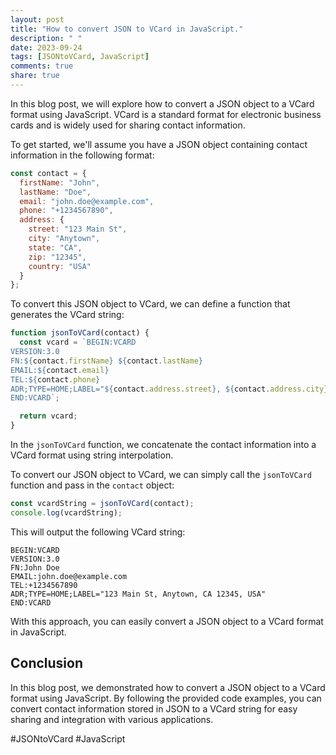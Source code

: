 ```yaml
---
layout: post
title: "How to convert JSON to VCard in JavaScript."
description: " "
date: 2023-09-24
tags: [JSONtoVCard, JavaScript]
comments: true
share: true
---
```


In this blog post, we will explore how to convert a JSON object to a VCard format using JavaScript. VCard is a standard format for electronic business cards and is widely used for sharing contact information.

To get started, we'll assume you have a JSON object containing contact information in the following format:

```javascript
const contact = {
  firstName: "John",
  lastName: "Doe",
  email: "john.doe@example.com",
  phone: "+1234567890",
  address: {
    street: "123 Main St",
    city: "Anytown",
    state: "CA",
    zip: "12345",
    country: "USA"
  }
};
```

To convert this JSON object to VCard, we can define a function that generates the VCard string:

```javascript
function jsonToVCard(contact) {
  const vcard = `BEGIN:VCARD
VERSION:3.0
FN:${contact.firstName} ${contact.lastName}
EMAIL:${contact.email}
TEL:${contact.phone}
ADR;TYPE=HOME;LABEL="${contact.address.street}, ${contact.address.city}, ${contact.address.state} ${contact.address.zip}, ${contact.address.country}"
END:VCARD`;

  return vcard;
}
```

In the `jsonToVCard` function, we concatenate the contact information into a VCard format using string interpolation.

To convert our JSON object to VCard, we can simply call the `jsonToVCard` function and pass in the `contact` object:

```javascript
const vcardString = jsonToVCard(contact);
console.log(vcardString);
```

This will output the following VCard string:

```
BEGIN:VCARD
VERSION:3.0
FN:John Doe
EMAIL:john.doe@example.com
TEL:+1234567890
ADR;TYPE=HOME;LABEL="123 Main St, Anytown, CA 12345, USA"
END:VCARD
```

With this approach, you can easily convert a JSON object to a VCard format in JavaScript.

## Conclusion

In this blog post, we demonstrated how to convert a JSON object to a VCard format using JavaScript. By following the provided code examples, you can convert contact information stored in JSON to a VCard string for easy sharing and integration with various applications.

#JSONtoVCard #JavaScript